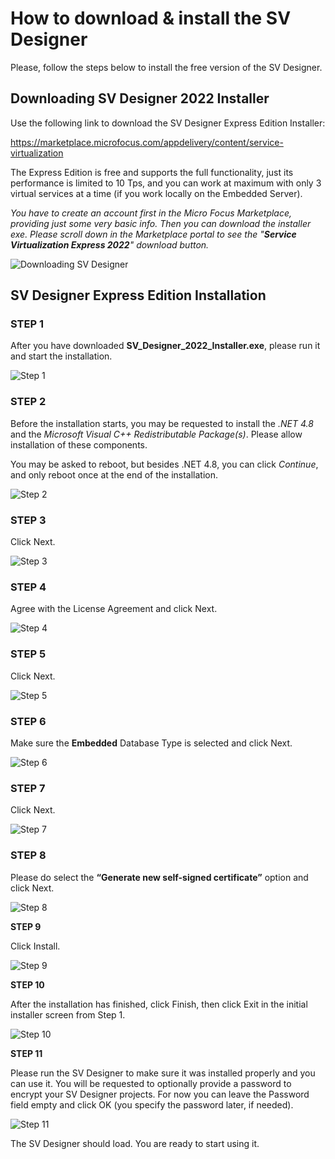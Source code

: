 ﻿# How to download & install the SV Designer

Please, follow the steps below to install the free version of the SV Designer.

## Downloading SV Designer 2022 Installer

Use the following link to download the SV Designer Express Edition Installer:

<https://marketplace.microfocus.com/appdelivery/content/service-virtualization>

The Express Edition is free and supports the full functionality, just its performance is limited to 10 Tps, and you can work at maximum with only 3 virtual services at a time (if you work locally on the Embedded Server).

_You have to create an account first in the Micro Focus Marketplace, providing just some very basic info.
Then you can download the installer exe. Please scroll down in the Marketplace portal to see the
"**Service Virtualization Express 2022**" download button._

![Downloading SV Designer](Resources/inst-svdesigner-download.png)

## SV Designer Express Edition Installation

### STEP 1

After you have downloaded **SV\_Designer\_2022\_Installer.exe**, please run it and start the installation.

![Step 1](Resources/inst-svdesigner-step-01.png)

### STEP 2

Before the installation starts, you may be requested to install the *.NET 4.8* and 
the *Microsoft Visual C++ Redistributable Package(s)*. 
Please allow installation of these components.

You may be asked to reboot, but besides .NET 4.8, you can click *Continue*, and only reboot once at the end of the installation.

![Step 2](Resources/inst-svdesigner-step-02.png)

### STEP 3

Click Next.

![Step 3](Resources/inst-svdesigner-step-03.png)

### STEP 4

Agree with the License Agreement and click Next.

![Step 4](Resources/inst-svdesigner-step-04.png)

### STEP 5

Click Next.

![Step 5](Resources/inst-svdesigner-step-05.png)

### STEP 6

Make sure the **Embedded** Database Type is selected and click Next.

![Step 6](Resources/inst-svdesigner-step-06.png)

### STEP 7

Click Next.

![Step 7](Resources/inst-svdesigner-step-07.png)

### STEP 8

Please do select the **“Generate new self-signed certificate”** option and click Next.

![Step 8](Resources/inst-svdesigner-step-08.png)

**STEP 9**

Click Install.

![Step 9](Resources/inst-svdesigner-step-09.png)

**STEP 10**

After the installation has finished, click Finish, then click Exit in the initial installer screen from Step 1.

![Step 10](Resources/inst-svdesigner-step-10.png)

**STEP 11**

Please run the SV Designer to make sure it was installed properly and you can use it. 
You will be requested to optionally provide a password to encrypt your SV Designer projects. 
For now you can leave the Password field empty and click OK (you specify the password later, if needed).

![Step 11](Resources/inst-svdesigner-step-11.png)

The SV Designer should load. You are ready to start using it.

